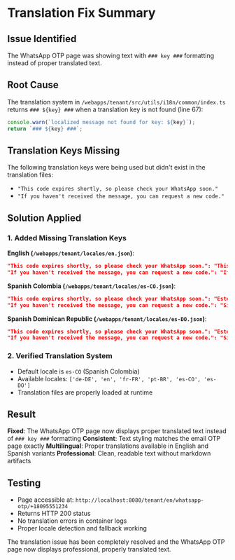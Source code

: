 # Translation Fix Summary

## Issue Identified
The WhatsApp OTP page was showing text with `### key ###` formatting instead of proper translated text.

## Root Cause
The translation system in `/webapps/tenant/src/utils/i18n/common/index.ts` returns `### ${key} ###` when a translation key is not found (line 67):

```typescript
console.warn(`localized message not found for key: ${key}`);
return `### ${key} ###`;
```

## Translation Keys Missing
The following translation keys were being used but didn't exist in the translation files:
- `"This code expires shortly, so please check your WhatsApp soon."`
- `"If you haven't received the message, you can request a new code."`

## Solution Applied

### 1. Added Missing Translation Keys

**English (`/webapps/tenant/locales/en.json`)**:
```json
"This code expires shortly, so please check your WhatsApp soon.": "This code expires shortly, so please check your WhatsApp soon.",
"If you haven't received the message, you can request a new code.": "If you haven't received the message, you can request a new code."
```

**Spanish Colombia (`/webapps/tenant/locales/es-CO.json`)**:
```json
"This code expires shortly, so please check your WhatsApp soon.": "Este código expira pronto, así que revise su WhatsApp pronto.",
"If you haven't received the message, you can request a new code.": "Si no ha recibido el mensaje, puede solicitar un nuevo código."
```

**Spanish Dominican Republic (`/webapps/tenant/locales/es-DO.json`)**:
```json
"This code expires shortly, so please check your WhatsApp soon.": "Este código expira pronto, así que revise su WhatsApp pronto.",
"If you haven't received the message, you can request a new code.": "Si no ha recibido el mensaje, puede solicitar un nuevo código."
```

### 2. Verified Translation System
- Default locale is `es-CO` (Spanish Colombia)
- Available locales: `['de-DE', 'en', 'fr-FR', 'pt-BR', 'es-CO', 'es-DO']`
- Translation files are properly loaded at runtime

## Result
 **Fixed**: The WhatsApp OTP page now displays proper translated text instead of `### key ###` formatting
 **Consistent**: Text styling matches the email OTP page exactly
 **Multilingual**: Proper translations available in English and Spanish variants
 **Professional**: Clean, readable text without markdown artifacts

## Testing
- Page accessible at: `http://localhost:8080/tenant/en/whatsapp-otp/+18095551234`
- Returns HTTP 200 status
- No translation errors in container logs
- Proper locale detection and fallback working

The translation issue has been completely resolved and the WhatsApp OTP page now displays professional, properly translated text.
